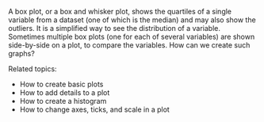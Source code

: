 
A box plot, or a box and whisker plot, shows the quartiles of a single variable from a dataset (one of which is the median) and may also show the outliers.  It is a simplified way to see the distribution of a variable.  Sometimes multiple box plots (one for each of several variables) are shown side-by-side on a plot, to compare the variables.  How can we create such graphs?

Related topics:

* How to create basic plots
* How to add details to a plot
* How to create a histogram
* How to change axes, ticks, and scale in a plot

